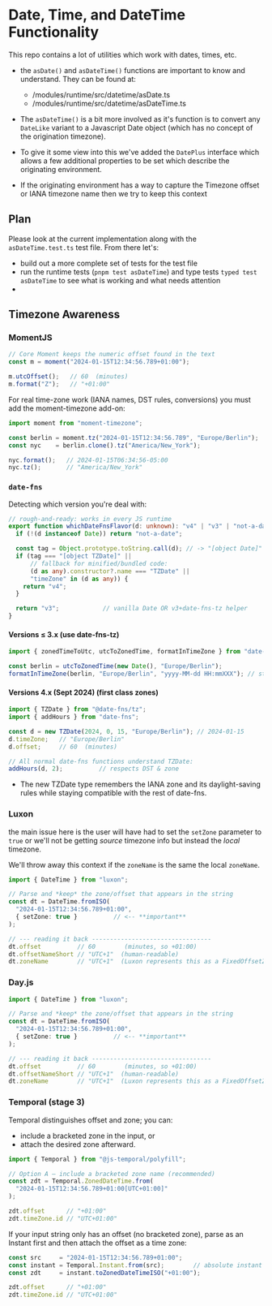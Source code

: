 # Date, Time, and DateTime Functionality

This repo contains a lot of utilities which work with dates, times, etc.

- the `asDate()` and `asDateTime()` functions are important to know and understand. They can be found at:

    - /modules/runtime/src/datetime/asDate.ts
    - /modules/runtime/src/datetime/asDateTime.ts

- The `asDateTime()` is a bit more involved as it's function is to convert any `DateLike` variant to a Javascript Date object (which has no concept of the origination timezone).
- To give it some view into this we've added the `DatePlus` interface which allows a few additional properties to be set which describe the originating environment.
- If the originating environment has a way to capture the Timezone offset or IANA timezone name then we try to keep this context

## Plan

Please look at the current implementation along with the `asDateTime.test.ts` test file. From there let's:

- build out a more complete set of tests for the test file
- run the runtime tests (`pnpm test asDateTime`) and type tests `typed test asDateTime` to see what is working and what needs attention
- 


## Timezone Awareness

### MomentJS

```ts
// Core Moment keeps the numeric offset found in the text
const m = moment("2024-01-15T12:34:56.789+01:00");

m.utcOffset();   // 60  (minutes)
m.format("Z");   // "+01:00"
```

For real time-zone work (IANA names, DST rules, conversions) you must add the moment-timezone add-on:

```ts
import moment from "moment-timezone";

const berlin = moment.tz("2024-01-15T12:34:56.789", "Europe/Berlin");
const nyc    = berlin.clone().tz("America/New_York");

nyc.format();   // 2024-01-15T06:34:56-05:00
nyc.tz();       // "America/New_York"
```


### `date-fns`

Detecting which version you're deal with:

```ts
// rough-and-ready: works in every JS runtime
export function whichDateFnsFlavor(d: unknown): "v4" | "v3" | "not-a-date" {
  if (!(d instanceof Date)) return "not-a-date";

  const tag = Object.prototype.toString.call(d); // -> "[object Date]" | "[object TZDate]"
  if (tag === "[object TZDate]" ||
      // fallback for minified/bundled code:
      (d as any).constructor?.name === "TZDate" ||
      "timeZone" in (d as any)) {
    return "v4";
  }

  return "v3";            // vanilla Date OR v3+date-fns-tz helper
}
```

#### Versions ≤ 3.x  (use date-fns-tz)

```ts
import { zonedTimeToUtc, utcToZonedTime, formatInTimeZone } from "date-fns-tz";

const berlin = utcToZonedTime(new Date(), "Europe/Berlin");
formatInTimeZone(berlin, "Europe/Berlin", "yyyy-MM-dd HH:mmXXX"); // string in that zone
```

#### Versions 4.x (Sept 2024) (first class zones)

```ts
import { TZDate } from "@date-fns/tz";
import { addHours } from "date-fns";

const d = new TZDate(2024, 0, 15, "Europe/Berlin"); // 2024-01-15
d.timeZone;   // "Europe/Berlin"
d.offset;     // 60  (minutes)

// All normal date-fns functions understand TZDate:
addHours(d, 2);          // respects DST & zone
```

- The new TZDate type remembers the IANA zone and its daylight-saving rules while staying compatible with the rest of date-fns.

### Luxon

the main issue here is the user will have had to set the `setZone` parameter to `true` or we'll not be getting _source_ timezone info but instead the _local_ timezone.

We'll throw away this context if the `zoneName` is the same the local `zoneName`.

```ts
import { DateTime } from "luxon";

// Parse and *keep* the zone/offset that appears in the string
const dt = DateTime.fromISO(
  "2024-01-15T12:34:56.789+01:00",
  { setZone: true }          // <-- **important**
);

// --- reading it back ---------------------------------
dt.offset          // 60        (minutes, so +01:00)
dt.offsetNameShort // "UTC+1"  (human-readable)
dt.zoneName        // "UTC+1"  (Luxon represents this as a FixedOffsetZone)
```

### Day.js

```ts
import { DateTime } from "luxon";

// Parse and *keep* the zone/offset that appears in the string
const dt = DateTime.fromISO(
  "2024-01-15T12:34:56.789+01:00",
  { setZone: true }          // <-- **important**
);

// --- reading it back ---------------------------------
dt.offset          // 60        (minutes, so +01:00)
dt.offsetNameShort // "UTC+1"  (human-readable)
dt.zoneName        // "UTC+1"  (Luxon represents this as a FixedOffsetZone)
```


### Temporal (stage 3)

Temporal distinguishes offset and zone; you can:

- include a bracketed zone in the input, or
- attach the desired zone afterward.

```ts
import { Temporal } from "@js-temporal/polyfill";

// Option A – include a bracketed zone name (recommended)
const zdt = Temporal.ZonedDateTime.from(
  "2024-01-15T12:34:56.789+01:00[UTC+01:00]"
);

zdt.offset      // "+01:00"
zdt.timeZone.id // "UTC+01:00"
```

If your input string only has an offset (no bracketed zone), parse as an Instant first and then attach the offset as a time zone:

```ts
const src     = "2024-01-15T12:34:56.789+01:00";
const instant = Temporal.Instant.from(src);        // absolute instant
const zdt     = instant.toZonedDateTimeISO("+01:00");

zdt.offset      // "+01:00"
zdt.timeZone.id // "UTC+01:00"
```

